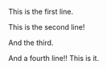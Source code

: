 This is the first line.

This is the second line!

And the third.

And a fourth line!! This is it. 

